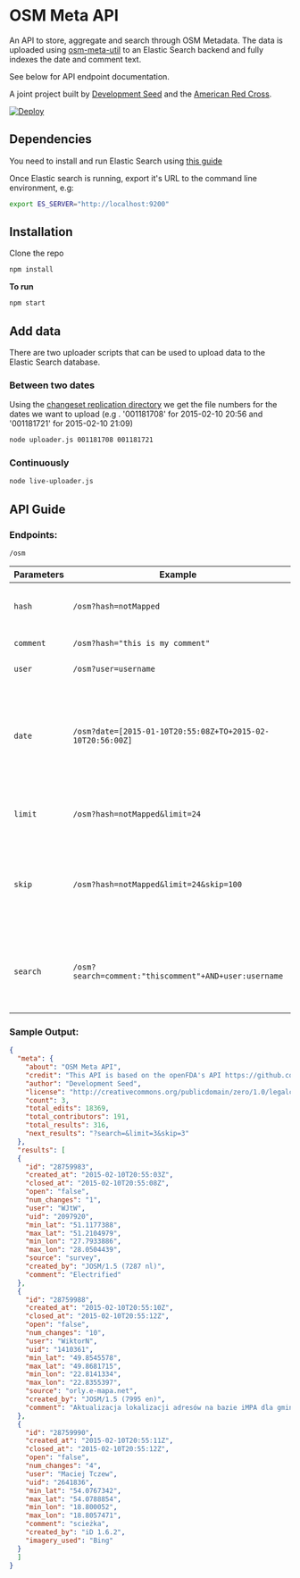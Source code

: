# OSM Meta API

An API to store, aggregate and search through OSM Metadata. The data is uploaded using [osm-meta-util](https://github.com/osmlab/osm-meta-util) to an Elastic Search backend and fully indexes the date and comment text. 

See below for API endpoint documentation.

A joint project built by [Development Seed](https://github.com/developmentseed) and the [American Red Cross](https://github.com/americanredcross).

[![Deploy](https://www.herokucdn.com/deploy/button.png)](https://heroku.com/deploy)

## Dependencies

You need to install and run Elastic Search using [this guide](http://www.elasticsearch.org/guide/en/elasticsearch/reference/current/setup.html)

Once Elastic search is running, export it's URL to the command line environment, e.g:

```sh
export ES_SERVER="http://localhost:9200"
```
## Installation

Clone the repo
```sh
npm install
```

**To run**

```sh
npm start
```

## Add data

There are two uploader scripts that can be used to upload data to the Elastic Search database.

### Between two dates

Using the [changeset replication directory](http://planet.osm.org/replication/changesets/) we get the file numbers for the dates we want to upload (e.g . '001181708' for 2015-02-10 20:56 and '001181721' for 2015-02-10 21:09) 

```sh
node uploader.js 001181708 001181721
```

### Continuously 

```sh
node live-uploader.js
```

## API Guide

### Endpoints:

    /osm

| Parameters | Example | Definition
| ----    | ----- | -----
| `hash`    | `/osm?hash=notMapped` | search for the hashed data. **Do NOT use `#`**
| `comment` | `/osm?hash="this is my comment"` | search in comments
| `user`  | `/osm?user=username` | search among users
| `date`  | `/osm?date=[2015-01-10T20:55:08Z+TO+2015-02-10T20:56:00Z]` | search date range in `closed_at` field. You have to follow the correct date format: `YYYY-mm-ddThh:mm:ssZ`
| `limit` | `/osm?hash=notMapped&limit=24` | set a limit to output. Default is 1. Max is 1000
| `skip` | `/osm?hash=notMapped&limit=24&skip=100` | skips records. Should be used with limit to create pagination effect
| `search` | `/osm?search=comment:"thiscomment"+AND+user:username` | search in everything. Use [Apache Lucene - Query Parser Syntax](http://lucene.apache.org/core/2_9_4/queryparsersyntax.html)

### Sample Output:

```json
{
  "meta": {
    "about": "OSM Meta API",
    "credit": "This API is based on the openFDA's API https://github.com/FDA/openfda/tree/master/api ",
    "author": "Development Seed",
    "license": "http://creativecommons.org/publicdomain/zero/1.0/legalcode",
    "count": 3,
    "total_edits": 18369,
    "total_contributors": 191,
    "total_results": 316,
    "next_results": "?search=&limit=3&skip=3"
  },
  "results": [
  {
    "id": "28759983",
    "created_at": "2015-02-10T20:55:03Z",
    "closed_at": "2015-02-10T20:55:08Z",
    "open": "false",
    "num_changes": "1",
    "user": "WJtW",
    "uid": "2097920",
    "min_lat": "51.1177388",
    "max_lat": "51.2104979",
    "min_lon": "27.7933886",
    "max_lon": "28.0504439",
    "source": "survey",
    "created_by": "JOSM/1.5 (7287 nl)",
    "comment": "Electrified"
  },
  {
    "id": "28759988",
    "created_at": "2015-02-10T20:55:10Z",
    "closed_at": "2015-02-10T20:55:12Z",
    "open": "false",
    "num_changes": "10",
    "user": "WiktorN",
    "uid": "1410361",
    "min_lat": "49.8545578",
    "max_lat": "49.8681715",
    "min_lon": "22.8141334",
    "max_lon": "22.8355397",
    "source": "orly.e-mapa.net",
    "created_by": "JOSM/1.5 (7995 en)",
    "comment": "Aktualizacja lokalizacji adresów na bazie iMPA dla gminy Orły"
  },
  {
    "id": "28759990",
    "created_at": "2015-02-10T20:55:11Z",
    "closed_at": "2015-02-10T20:55:12Z",
    "open": "false",
    "num_changes": "4",
    "user": "Maciej Tczew",
    "uid": "2641836",
    "min_lat": "54.0767342",
    "max_lat": "54.0788854",
    "min_lon": "18.800052",
    "max_lon": "18.8057471",
    "comment": "scieżka",
    "created_by": "iD 1.6.2",
    "imagery_used": "Bing"
  }
  ]
}

```

